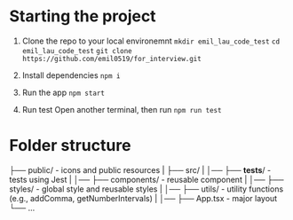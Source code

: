 # Starting the project

1. Clone the repo to your local environemnt 
`mkdir emil_lau_code_test`
`cd emil_lau_code_test`
`git clone https://github.com/emil0519/for_interview.git`

2. Install dependencies
`npm i`

3. Run the app
`npm start`

4. Run test
Open another terminal, then run
`npm run test`

# Folder structure

├── public/ - icons and public resources
|
├── src/
|
│── ├── __tests__/ - tests using Jest
|
│── ├── components/ - reusable component
|
│── ├── styles/ - global style and reusable styles
|
│── ├── utils/ - utility functions (e.g., addComma, getNumberIntervals)
|
│── ├── App.tsx - major layout
└── ...

